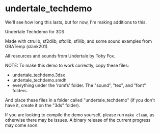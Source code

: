 # undertale_techdemo

We'll see how long this lasts, but for now, I'm making additions to this.

Undertale Techdemo for 3DS

Made with ctrulib, sf2dlib, sftdlib, sfillib, and some sound examples from GBATemp (clank201).

All resources and sounds from Undertale by Toby Fox.

NOTE: To make this demo to work correctly, copy these files:

- undertale_techdemo.3dsx
- undertale_techdemo.smdh
- everything under the 'romfs' folder. The "sound", "tex", and "font" folders.

And place these files in a folder called "undertale_techdemo" (if you don't have it, create it on the "3ds" folder).

If you are looking to compile the demo yourself, please run `make clean`, as otherwise there may be issues.
A binary release of the current progress may come soon.
